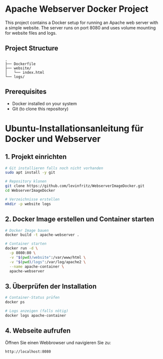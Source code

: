 # Apache Webserver Docker Project

This project contains a Docker setup for running an Apache web server with a simple website. The server runs on port 8080 and uses volume mounting for website files and logs.

## Project Structure
```
.
├── Dockerfile
├── website/
│   └── index.html
└── logs/
```

## Prerequisites
- Docker installed on your system
- Git (to clone this repository)

# Ubuntu-Installationsanleitung für Docker und Webserver

## 1. Projekt einrichten

```bash
# Git installieren falls noch nicht vorhanden
sudo apt install -y git

# Repository klonen
git clone https://github.com/levinfritz/WebserverImageDocker.git
cd WebserverImageDocker

# Verzeichnisse erstellen
mkdir -p website logs
```

## 2. Docker Image erstellen und Container starten

```bash
# Docker Image bauen
docker build -t apache-webserver .

# Container starten
docker run -d \
  -p 8080:80 \
  -v "$(pwd)/website":/var/www/html \
  -v "$(pwd)/logs":/var/log/apache2 \
  --name apache-container \
  apache-webserver
```

## 3. Überprüfen der Installation

```bash
# Container-Status prüfen
docker ps

# Logs anzeigen (falls nötig)
docker logs apache-container
```

## 4. Webseite aufrufen
Öffnen Sie einen Webbrowser und navigieren Sie zu:
```
http://localhost:8080
